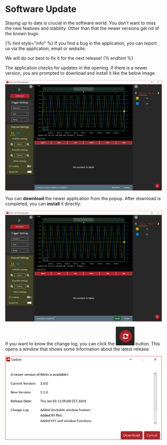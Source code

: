 # Software Update

Staying up to date is crucial in the software world. You don't want to miss the new features and stability. Other than that the newer versions get rid of the known bugs. 

{% hint style="info" %}
If you find a bug in the application, you can report us via the application, email or website. 

We will do our best to fix it for the next release!
{% endhint %}

The application checks for updates in the opening. If there is a newer version, you are prompted to download and install it like the below image.

![](../../../../.gitbook/assets/image%20%2866%29.png)

You can **download** the newer application from the popup. After download is completed, you can **install** it directly. 

![](../../../../.gitbook/assets/image%20%2850%29.png)

If you want to know the change log, you can click the ![](../../../../.gitbook/assets/image%20%2831%29.png) button. This opens a window that shows some information about the latest release.

![](../../../../.gitbook/assets/image%20%2897%29.png)

